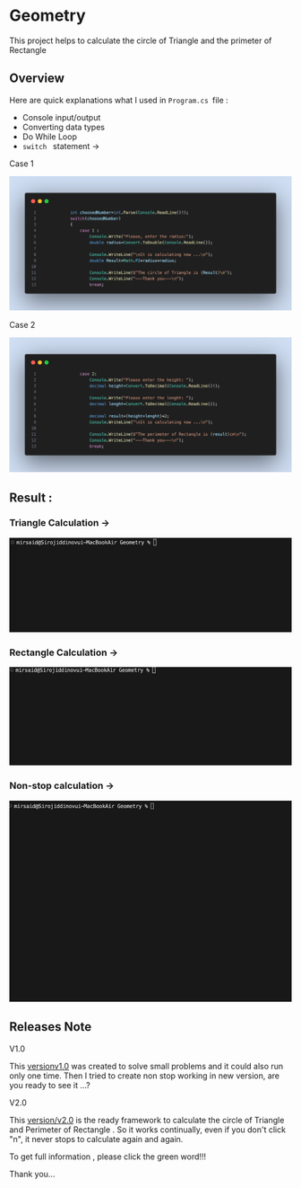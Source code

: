 # Geometry

 This project helps to calculate the circle of Triangle and the primeter of Rectangle

 ## Overview 

 Here are quick explanations what I used in `Program.cs `file :

 * Console input/output
 * Converting data types
 * Do While Loop
 * `switch ` statement ->

 Case 1 

 ![](./Assets/case%201%20switch)

 Case 2 

 ![](./Assets/case%202%20switch)

## Result :

 ### Triangle Calculation ->

 ![](./Assets/triangle%20gif.gif)

 ### Rectangle Calculation ->
 
 ![](./Assets/triagngle%20gif.gif)

 ### Non-stop calculation ->

 ![](./Assets/non%20stop.gif)

 ## Releases Note

 V1.0

 This [versionv1.0](https://github.com/Mirsaid04/Geometry/tree/releases/v1.0) was created to solve small problems and it could also run only one time. Then I tried to create non stop working in new version, are you ready to see it ...?

 V2.0 

This [version/v2.0](https://github.com/Mirsaid04/Geometry/tree/releases/v2.0) is the ready framework to calculate the circle of Triangle and Perimeter of Rectangle . So it works continually, even if you don't click "n", it never stops to calculate again and again.

To get full information , please click the green word!!!

Thank you...


